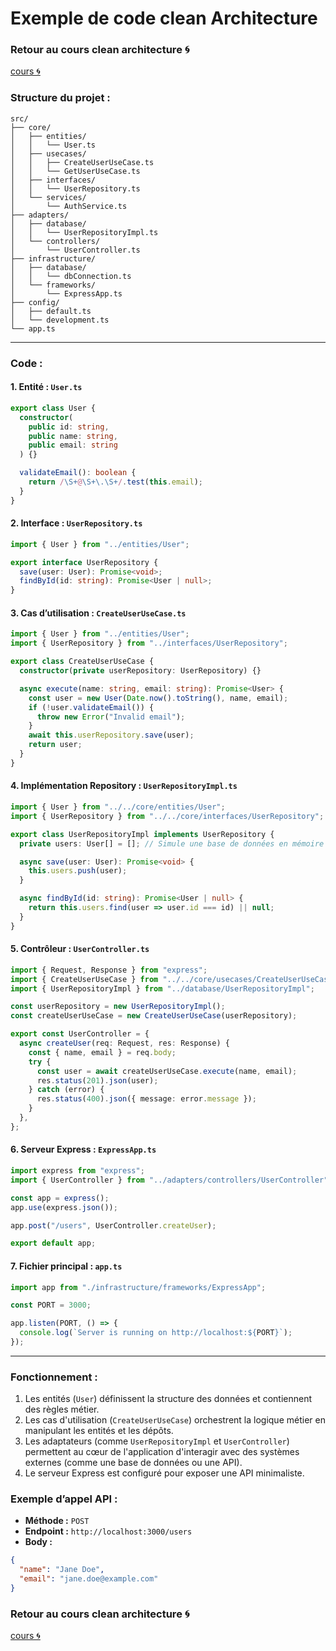 # Exemple de code clean Architecture 

### Retour au cours clean architecture 🌀

[cours 🌀](../../02_CONCEPTS_ARCHI/Supports/Chapitre_introduction.md)

### **Structure du projet :**

```
src/
├── core/
│   ├── entities/
│   │   └── User.ts
│   ├── usecases/
│   │   ├── CreateUserUseCase.ts
│   │   └── GetUserUseCase.ts
│   ├── interfaces/
│   │   └── UserRepository.ts
│   └── services/
│       └── AuthService.ts
├── adapters/
│   ├── database/
│   │   └── UserRepositoryImpl.ts
│   └── controllers/
│       └── UserController.ts
├── infrastructure/
│   ├── database/
│   │   └── dbConnection.ts
│   └── frameworks/
│       └── ExpressApp.ts
├── config/
│   ├── default.ts
│   └── development.ts
└── app.ts
```

---

### **Code :**

#### **1. Entité : `User.ts`**
```typescript
export class User {
  constructor(
    public id: string,
    public name: string,
    public email: string
  ) {}

  validateEmail(): boolean {
    return /\S+@\S+\.\S+/.test(this.email);
  }
}
```

#### **2. Interface : `UserRepository.ts`**
```typescript
import { User } from "../entities/User";

export interface UserRepository {
  save(user: User): Promise<void>;
  findById(id: string): Promise<User | null>;
}
```

#### **3. Cas d’utilisation : `CreateUserUseCase.ts`**
```typescript
import { User } from "../entities/User";
import { UserRepository } from "../interfaces/UserRepository";

export class CreateUserUseCase {
  constructor(private userRepository: UserRepository) {}

  async execute(name: string, email: string): Promise<User> {
    const user = new User(Date.now().toString(), name, email);
    if (!user.validateEmail()) {
      throw new Error("Invalid email");
    }
    await this.userRepository.save(user);
    return user;
  }
}
```

#### **4. Implémentation Repository : `UserRepositoryImpl.ts`**
```typescript
import { User } from "../../core/entities/User";
import { UserRepository } from "../../core/interfaces/UserRepository";

export class UserRepositoryImpl implements UserRepository {
  private users: User[] = []; // Simule une base de données en mémoire

  async save(user: User): Promise<void> {
    this.users.push(user);
  }

  async findById(id: string): Promise<User | null> {
    return this.users.find(user => user.id === id) || null;
  }
}
```

#### **5. Contrôleur : `UserController.ts`**
```typescript
import { Request, Response } from "express";
import { CreateUserUseCase } from "../../core/usecases/CreateUserUseCase";
import { UserRepositoryImpl } from "../database/UserRepositoryImpl";

const userRepository = new UserRepositoryImpl();
const createUserUseCase = new CreateUserUseCase(userRepository);

export const UserController = {
  async createUser(req: Request, res: Response) {
    const { name, email } = req.body;
    try {
      const user = await createUserUseCase.execute(name, email);
      res.status(201).json(user);
    } catch (error) {
      res.status(400).json({ message: error.message });
    }
  },
};
```

#### **6. Serveur Express : `ExpressApp.ts`**
```typescript
import express from "express";
import { UserController } from "../adapters/controllers/UserController";

const app = express();
app.use(express.json());

app.post("/users", UserController.createUser);

export default app;
```

#### **7. Fichier principal : `app.ts`**
```typescript
import app from "./infrastructure/frameworks/ExpressApp";

const PORT = 3000;

app.listen(PORT, () => {
  console.log(`Server is running on http://localhost:${PORT}`);
});
```

---

### **Fonctionnement :**
1. Les entités (`User`) définissent la structure des données et contiennent des règles métier.
2. Les cas d'utilisation (`CreateUserUseCase`) orchestrent la logique métier en manipulant les entités et les dépôts.
3. Les adaptateurs (comme `UserRepositoryImpl` et `UserController`) permettent au cœur de l'application d'interagir avec des systèmes externes (comme une base de données ou une API).
4. Le serveur Express est configuré pour exposer une API minimaliste.

### **Exemple d’appel API :**
- **Méthode :** `POST`
- **Endpoint :** `http://localhost:3000/users`
- **Body :** 
```json
{
  "name": "Jane Doe",
  "email": "jane.doe@example.com"
}
```

### Retour au cours clean architecture 🌀

[cours 🌀](../../02_CONCEPTS_ARCHI/Supports/Chapitre_introduction.md)